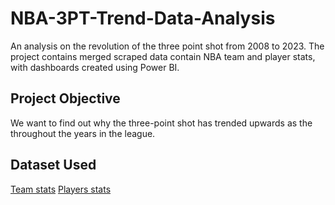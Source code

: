 # NBA-3PT-Trend-Data-Analysis
An analysis on the revolution of the three point shot from 2008 to 2023. The project contains merged scraped data contain NBA team and player stats, with dashboards created using Power BI.

## Project Objective
We want to find out why the three-point shot has trended upwards as the throughout the years in the league.

## Dataset Used
<a href="https://github.com/hermanation/NBA-3PT-Trend-Data-Analysis/blob/main/nba-gamelogs-2009-2023.xls">Team stats</a>
<a href="https://github.com/hermanation/NBA-3PT-Trend-Data-Analysis/blob/main/2008_2023_player_season_totals.xls">Players stats</a>


